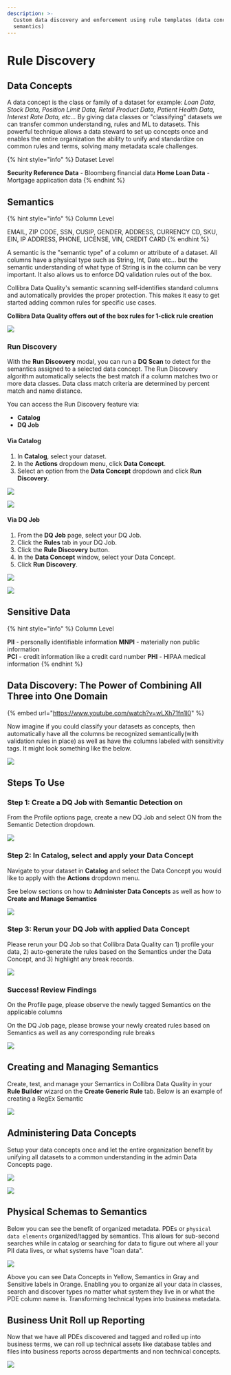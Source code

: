 ```yaml
---
description: >-
  Custom data discovery and enforcement using rule templates (data concepts and
  semantics)
---
```


# Rule Discovery

## Data Concepts

A data concept is the class or family of a dataset for example: _Loan Data, Stock Data, Position Limit Data, Retail Product Data, Patient Health Data, Interest Rate Data, etc..._ By giving data classes or "classifying" datasets we can transfer common understanding, rules and ML to datasets. This powerful technique allows a data steward to set up concepts once and enables the entire organization the ability to unify and standardize on common rules and terms, solving many metadata scale challenges.

{% hint style="info" %}
Dataset Level

**Security Reference Data** - Bloomberg financial data **Home Loan Data** - Mortgage application data
{% endhint %}

## Semantics

{% hint style="info" %}
Column Level

EMAIL, ZIP CODE, SSN, CUSIP, GENDER, ADDRESS, CURRENCY CD, SKU, EIN, IP ADDRESS, PHONE, LICENSE, VIN, CREDIT CARD
{% endhint %}

A semantic is the "semantic type" of a column or attribute of a dataset. All columns have a physical type such as String, Int, Date etc... but the semantic understanding of what type of String is in the column can be very important. It also allows us to enforce DQ validation rules out of the box.

Collibra Data Quality's semantic scanning self-identifies standard columns and automatically provides the proper protection. This makes it easy to get started adding common rules for specific use cases.

**Collibra Data Quality offers out of the box rules for 1-click rule creation**

![](<../../.gitbook/assets/Auto Rules.png>)

### Run Discovery

With the **Run Discovery** modal, you can run a **DQ Scan** to detect for the semantics assigned to a selected data concept. The Run Discovery algorithm automatically selects the best match if a column matches two or more data classes. Data class match criteria are determined by percent match and name distance.

You can access the Run Discovery feature via:

* **Catalog**
* **DQ Job**

#### Via Catalog

1. In **Catalog**, select your dataset.
2. In the **Actions** dropdown menu, click **Data Concept**.
3. Select an option from the **Data Concept** dropdown and click **Run Discovery**.

![](../../.gitbook/assets/run-discovery-catalog-1.png)

![](../../.gitbook/assets/dq-job-run-discovery.png)

#### Via DQ Job

1. From the **DQ Job** page, select your DQ Job.
2. Click the **Rules** tab in your DQ Job.
3. Click the **Rule Discovery** button.
4. In the **Data Concept** window, select your Data Concept.
5. Click **Run Discovery**.

![](<../../.gitbook/assets/rule-discovery-run-discovery (1).png>)

![](../../.gitbook/assets/dq-job-run-discovery.png)

## Sensitive Data

{% hint style="info" %}
Column Level

**PII** - personally identifiable information **MNPI** - materially non public information\
**PCI** - credit information like a credit card number **PHI** - HIPAA medical information
{% endhint %}

## Data Discovery: The Power of Combining All Three into One Domain

{% embed url="https://www.youtube.com/watch?v=wLXh71fn1l0" %}

Now imagine if you could classify your datasets as concepts, then automatically have all the columns be recognized semantically(with validation rules in place) as well as have the columns labeled with sensitivity tags. It might look something like the below.

![](<../../.gitbook/assets/Screen Shot 2021-09-15 at 1.11.06 PM.png>)

## Steps To Use

### Step 1: Create a DQ Job with Semantic Detection on

From the Profile options page, create a new DQ Job and select ON from the Semantic Detection dropdown.

![](<../../.gitbook/assets/dqjobsemanticon (1).gif>)

### Step 2: In Catalog, select and apply your Data Concept

Navigate to your dataset in **Catalog** and select the Data Concept you would like to apply with the **Actions** dropdown menu.

See below sections on how to **Administer Data Concepts** as well as how to **Create and Manage Semantics**

![](../../.gitbook/assets/semantic-apply-dataconcept.gif)

### Step 3: Rerun your DQ Job with applied Data Concept

Please rerun your DQ Job so that Collibra Data Quality can 1) profile your data, 2) auto-generate the rules based on the Semantics under the Data Concept, and 3) highlight any break records.

![](../../.gitbook/assets/dataconcept-rerun-job.gif)

### Success! Review Findings

On the Profile page, please observe the newly tagged Semantics on the applicable columns

On the DQ Job page, please browse your newly created rules based on Semantics as well as any corresponding rule breaks

![](../../.gitbook/assets/review-dataconcept-results.gif)

## Creating and Managing Semantics

Create, test, and manage your Semantics in Collibra Data Quality in your **Rule Builder** wizard on the **Create Generic Rule** tab. Below is an example of creating a RegEx Semantic

![](<../../.gitbook/assets/creating-semantic-regex (1).gif>)

## Administering Data Concepts

Setup your data concepts once and let the entire organization benefit by unifying all datasets to a common understanding in the admin Data Concepts page.

![](../../.gitbook/assets/adding-data-concepts.gif)

![](<../../.gitbook/assets/Screen Shot 2021-09-15 at 1.14.42 PM.png>)

## Physical Schemas to Semantics

Below you can see the benefit of organized metadata. PDEs or `physical data elements` organized/tagged by semantics. This allows for sub-second searches while in catalog or searching for data to figure out where all your PII data lives, or what systems have "loan data".

![](<../../.gitbook/assets/Screen Shot 2021-09-15 at 4.32.09 PM.png>)

Above you can see Data Concepts in Yellow, Semantics in Gray and Sensitive labels in Orange. Enabling you to organize all your data in classes, search and discover types no matter what system they live in or what the PDE column name is. Transforming technical types into business metadata.

## Business Unit Roll up Reporting

Now that we have all PDEs discovered and tagged and rolled up into business terms, we can roll up technical assets like database tables and files into business reports across departments and non technical concepts.

![](<../../.gitbook/assets/Screen Shot 2021-09-15 at 5.17.14 PM.png>)

